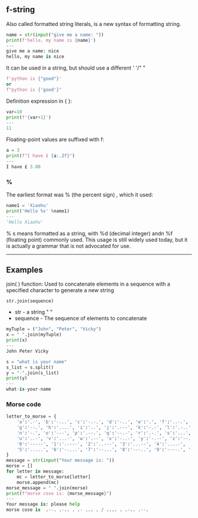 ## f-string
Also called formatted string literals, is a new syntax of formatting string.

```Python
name = str(input("give me a name: "))
print(f'hello, my name is {name}')
---
give me a name: nice
hello, my name is nice
```

It can be used in a string, but should use a different ' '/" "
```Python
f'python is {"good"}'
or
f"python is {'good'}"
```
Definition expression in { }:
```Python
var=10
print(f'{var+1}')
---
11
```

Floating-point values are suffixed with f:
```Python
a = 3
print(f"I have £ {a:.2f}")
---
I have £ 3.00
```

### % 
The earliest format was % (the percent sign) , which it used:
```Python
name1 = 'Xiaohu'
print('Hello %s' %name1)
---
'Hello Xiaohu'
```
% s means formatted as a string, with %d (decimal integer) andn %f (floating point) commonly used.
This usage is still widely used today, but it is actually a grammar that is not advocated for use.


---

## Examples

join( ) function: Used to concatenate elements in a sequence with a specified character to generate a new string

```
str.join(sequence)
```
+ str - a string " "
+ sequence - The sequence of elements to concatenate

```Python
myTuple = ("John", "Peter", "Vicky")
x = " ".join(myTuple)
print(x)
---
John Peter Vicky

s = "what is your name"
s_list = s.split()
y = "-".join(s_list)
print(y)
---
what-is-your-name
```

### Morse code
```Python
letter_to_morse = {
    'a':'.-', 'b':'-...', 'c':'-.-.', 'd':'-..', 'e':'.', 'f':'..-.',
    'g':'--.', 'h':'....', 'i':'..', 'j':'.---', 'k':'-.-', 'l':'.-..', 'm':'--',
    'n':'-.', 'o':'---', 'p':'.--.', 'q':'--.-', 'r':'.-.', 's':'...', 't':'-',
    'u':'..-', 'v':'...-', 'w':'.--', 'x':'-..-', 'y':'-.--', 'z':'--..',
    '0':'-----', '1':'.----', '2':'..---', '3':'...--', '4':'....-',
    '5':'.....', '6':'-....', '7':'--...', '8':'---..', '9':'----.', ' ':'/'
}
message = str(input("Your message is: "))
morse = []
for letter in message:
    mc = letter_to_morse[letter]
    morse.append(mc)
morse_message = " ".join(morse)
print(f"morse cose is: {morse_message}")
---
Your message is: please help
morse cose is  .--. .-.. . .- ... . / .... . .-.. .--.
```
